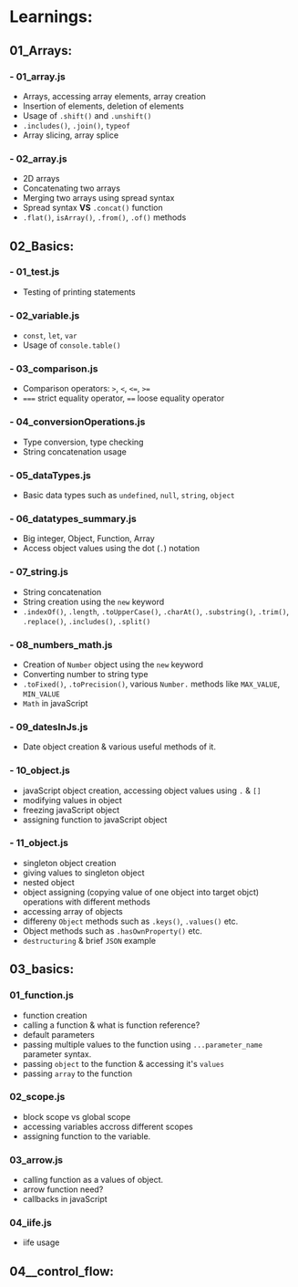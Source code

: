 # Learnings:

## 01_Arrays:

### - 01_array.js
- Arrays, accessing array elements, array creation
- Insertion of elements, deletion of elements
- Usage of `.shift()` and `.unshift()`
- `.includes()`, `.join()`, `typeof`
- Array slicing, array splice

### - 02_array.js
- 2D arrays
- Concatenating two arrays
- Merging two arrays using spread syntax
- Spread syntax **VS** `.concat()` function
- `.flat()`, `isArray()`, `.from()`, `.of()` methods

## 02_Basics:

### - 01_test.js
- Testing of printing statements

### - 02_variable.js
- `const`, `let`, `var`
- Usage of `console.table()`

### - 03_comparison.js
- Comparison operators: `>`, `<`, `<=`, `>=`
- `===` strict equality operator, `==` loose equality operator

### - 04_conversionOperations.js
- Type conversion, type checking
- String concatenation usage

### - 05_dataTypes.js
- Basic data types such as `undefined`, `null`, `string`, `object`

### - 06_datatypes_summary.js
- Big integer, Object, Function, Array
- Access object values using the dot (`.`) notation

### - 07_string.js
- String concatenation
- String creation using the `new` keyword
- `.indexOf()`, `.length`, `.toUpperCase()`, `.charAt()`, `.substring()`, `.trim()`, `.replace()`, `.includes()`, `.split()`

### - 08_numbers_math.js
- Creation of `Number` object using the `new` keyword
- Converting number to string type
- `.toFixed()`, `.toPrecision()`, various `Number.` methods like `MAX_VALUE`, `MIN_VALUE`
- `Math` in javaScript

### - 09_datesInJs.js
- Date object creation & various useful methods of it.

### - 10_object.js
- javaScript object creation, accessing object values using `.` & `[]` 
- modifying values in object 
- freezing javaScript object
- assigning function to javaScript object

### - 11_object.js
- singleton object creation
- giving values to singleton object
- nested object
- object assigning (copying value of one object into target objct) operations with different methods
- accessing array of objects
- differeny `Object` methods such as `.keys()`, `.values()` etc.
- Object methods such as `.hasOwnProperty()` etc.
- `destructuring` & brief `JSON` example

## 03_basics:

### 01_function.js
- function creation
- calling a function & what is function reference?
- default parameters
- passing multiple values to the function using `...parameter_name` parameter syntax.
- passing `object` to the function & accessing it's `values`
- passing `array` to the function

### 02_scope.js
- block scope vs global scope
- accessing variables accross different scopes
- assigning function to the variable.

### 03_arrow.js
- calling function as a values of object.
- arrow function need?
- callbacks in javaScript

### 04_iife.js
- iife usage

## 04__control_flow:

###